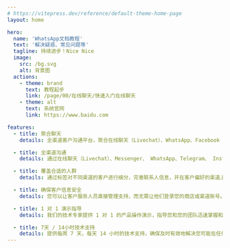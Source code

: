 ```yaml
---
# https://vitepress.dev/reference/default-theme-home-page
layout: home

hero:
  name: 'WhatsApp文档教程'
  text: '解决疑惑、常见问题等'
  tagline: 持续进步！Nice Nice
  image:
    src: /bg.svg
    alt: 背景图
  actions:
    - theme: brand
      text: 教程起步
      link: /page/00/在线聊天/快速入门在线聊天
    - theme: alt
      text: 系统官网
      link: https://www.baidu.com

features:
  - title: 聚合聊天
    details: 全渠道客户沟通平台，聚合在线聊天（Livechat）、WhatsApp、Facebook Messenger、Instagram、Telegram、Line、Email、Wechat

  - title: 全渠道沟通
    details: 通过在线聊天（Livechat）、Messenger、 WhatsApp、Telegram、 Instagram、Line、Email、WeChat等无缝销售、营销或服务，以获得统一的客户体验。

  - title: 覆盖合适的人群
    details: 通过标签对不同渠道的客户进行细分，完善联系人信息，并在客户偏好的渠道上与他们沟通。体现您对客户的关注，提升客户的忠诚度。

  - title: 确保客户信息安全
    details: 您可以让客户服务人员直接管理支持，而无需让他们登录您的商店或渠道账号。您还可以通过设置个人用户角色权限，来保护您的特定数据、敏感信息和功能不被滥用。

  - title: 1 对 1 演示指导
    details: 我们的技术专家提供 1 对 1 的产品操作演示，指导您和您的团队迅速掌握和使用。

  - title: 7天 / 14小时技术支持
    details: 提供每周 7 天，每天 14 小时的技术支持，确保及时有效地解决您可能在任何时候遇到的任何技术问题。
---
```

